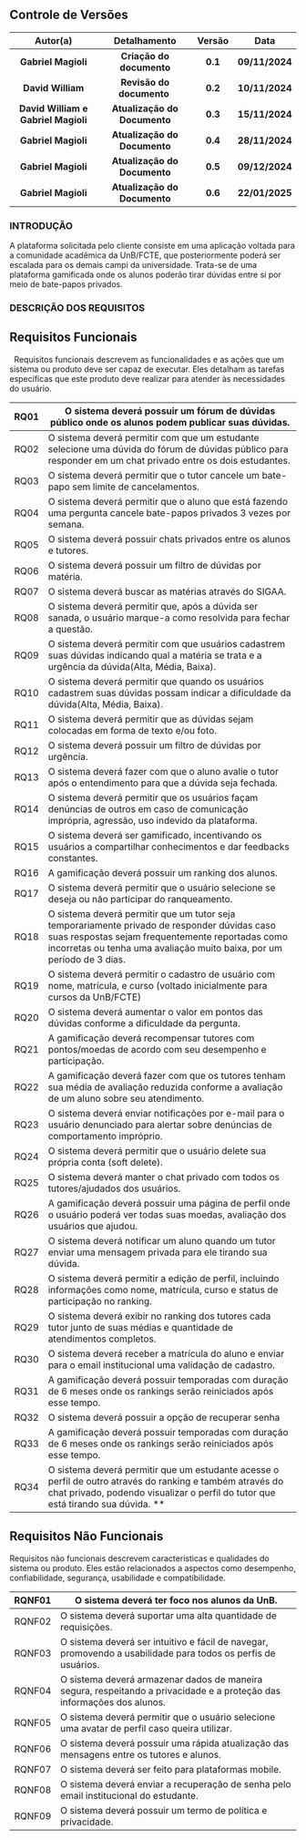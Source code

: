 ## **Controle de Versões**

|            **Autor(a)**             |       **Detalhamento**       | **Versão** |    **Data**    |
| :---------------------------------: | :--------------------------: | :--------: | :------------: |
|         **Gabriel Magioli**         |   **Criação do documento**   |  **0.1**   | **09/11/2024** |
|          **David William**          |  **Revisão do documento**    |  **0.2**   | **10/11/2024** |
| **David William e Gabriel Magioli** | **Atualização do Documento** |  **0.3**   | **15/11/2024** |
| **Gabriel Magioli**                 | **Atualização do Documento** |  **0.4**   | **28/11/2024** |
| **Gabriel Magioli**                 | **Atualização do Documento** |  **0.5**   | **09/12/2024** |
| **Gabriel Magioli**                 | **Atualização do Documento** |  **0.6**   | **22/01/2025** |

### **INTRODUÇÃO**

A plataforma solicitada pelo cliente consiste em uma aplicação voltada para a comunidade acadêmica da UnB/FCTE, que posteriormente poderá ser escalada para os demais campi da universidade. Trata-se de uma plataforma gamificada onde os alunos poderão tirar dúvidas entre si por meio de bate-papos privados.

### **DESCRIÇÃO DOS REQUISITOS**
## **Requisitos Funcionais**

  Requisitos funcionais descrevem as funcionalidades e as ações que um sistema ou produto deve ser capaz de executar. Eles detalham as tarefas específicas que este produto deve realizar para atender às necessidades do usuário.


| RQ01 | O sistema deverá possuir um fórum de dúvidas público onde os alunos podem publicar suas dúvidas.                                                                                                 |
| :--: | ------------------------------------------------------------------------------------------------------------------------------------------------------------------------------------------------ |
| RQ02 | O sistema deverá permitir com que um estudante selecione uma dúvida do fórum de dúvidas público para responder em um chat privado entre os dois estudantes.                                      |
| RQ03 | O sistema deverá permitir que o tutor cancele um bate-papo sem limite de cancelamentos.                                                                                                          |
| RQ04 | O sistema deverá permitir que o aluno que está fazendo uma pergunta cancele bate-papos privados 3 vezes por semana.                                                                              |
| RQ05 | O sistema deverá possuir chats privados entre os alunos e tutores.                                                                                                                               |
| RQ06 | O sistema deverá possuir um filtro de dúvidas por matéria.                                                                                                                                       |
| RQ07 | O sistema deverá buscar as matérias através do SIGAA.                                                                                                                                            |
| RQ08 | O sistema deverá permitir que, após a dúvida ser sanada, o usuário marque-a como resolvida para fechar a questão.                                                                                |
| RQ09 | O sistema deverá permitir com que usuários cadastrem suas dúvidas indicando qual a matéria se trata e a urgência da dúvida(Alta, Média, Baixa).                                                  |
| RQ10 | O sistema deverá permitir que quando os usuários cadastrem suas dúvidas possam indicar a dificuldade da dúvida(Alta, Média, Baixa).                                                              |
| RQ11 | O sistema deverá permitir que as dúvidas sejam colocadas em forma de texto e/ou foto.                                                                                                            |
| RQ12 | O sistema deverá possuir um filtro de dúvidas por urgência.                                                                                                                                      |
| RQ13 | O sistema deverá fazer com que o aluno avalie o tutor após o entendimento para que a dúvida seja fechada.                                                                                        |
| RQ14 | O sistema deverá permitir que os usuários façam denúncias de outros em caso de comunicação imprópria, agressão, uso indevido da plataforma.                                                      |
| RQ15 | O sistema deverá ser gamificado, incentivando os usuários a compartilhar conhecimentos e dar feedbacks constantes.                                                                               |
| RQ16 | A gamificação deverá possuir um ranking dos alunos.                                                                                                                                              |
| RQ17 | O sistema deverá permitir que o usuário selecione se deseja ou não participar do ranqueamento.                                                                                                   |
| RQ18 | O sistema deverá permitir que um tutor seja temporariamente privado de responder dúvidas caso suas respostas sejam frequentemente reportadas como incorretas ou tenha uma avaliação muito baixa, por um período de 3 dias. |
| RQ19 | O sistema deverá permitir o cadastro de usuário com nome, matrícula, e curso (voltado inicialmente para cursos da UnB/FCTE)                                                                      |
| RQ20 | O sistema deverá aumentar o valor em pontos das dúvidas conforme a dificuldade da pergunta.                                                                                                      |
| RQ21 | A gamificação deverá recompensar tutores com pontos/moedas de acordo com seu desempenho e participação.                                                                                          |
| RQ22 | A gamificação deverá fazer com que os tutores tenham sua média de avaliação reduzida conforme a avaliação de um aluno sobre seu atendimento.                                                                       |
| RQ23 | O sistema deverá enviar notificações por e-mail para o usuário denunciado para alertar sobre denúncias de comportamento impróprio.                                                               |
| RQ24 | O sistema deverá permitir que o usuário delete sua própria conta (soft delete).                                                                                                                  |
| RQ25 | O sistema deverá manter o chat privado com todos os tutores/ajudados dos usuários.                                                                                                               |
| RQ26 | A gamificação deverá possuir uma página de perfil onde o usuário poderá ver todas suas moedas, avaliação dos usuários que ajudou.                                             |
| RQ27 | O sistema deverá notificar um aluno quando um tutor enviar uma mensagem privada para ele tirando sua dúvida.                                                                                     |
| RQ28 | O sistema deverá permitir a edição de perfil, incluindo informações como nome, matrícula, curso e status de participação no ranking.                                                             |
| RQ29 | O sistema deverá exibir no ranking dos tutores cada tutor junto de suas médias e quantidade de atendimentos completos.                                                             |
| RQ30 | O sistema deverá receber a matrícula do aluno e enviar para o email institucional uma validação de cadastro.                                                             |
| RQ31 | A gamificação deverá possuir temporadas com duração de 6 meses onde os rankings serão reiniciados após esse tempo.                                                            |
| RQ32 | O sistema deverá possuir a opção de recuperar senha                                                            |
| RQ33 | A gamificação deverá possuir temporadas com duração de 6 meses onde os rankings serão reiniciados após esse tempo.                                                            |
| RQ34 | O sistema deverá permitir que um estudante acesse o perfil de outro através do ranking e também através do chat privado, podendo visualizar o perfil do tutor que está tirando sua dúvida.                                                                  **  |



## **Requisitos Não Funcionais**

Requisitos não funcionais descrevem características e qualidades do sistema ou produto. Eles estão relacionados a aspectos como desempenho, confiabilidade, segurança, usabilidade e compatibilidade.

| RQNF01 | O sistema deverá ter foco nos alunos da UnB.                                                                           |
| :----: | ---------------------------------------------------------------------------------------------------------------------- |
| RQNF02 | O sistema deverá suportar uma alta quantidade de requisições.                                                          |
| RQNF03 | O sistema deverá ser intuitivo e fácil de navegar, promovendo a usabilidade para todos os perfis de usuários.          |
| RQNF04 | O sistema deverá armazenar dados de maneira segura, respeitando a privacidade e a proteção das informações dos alunos. |
| RQNF05 | O sistema deverá permitir que o usuário selecione uma avatar de perfil caso queira utilizar.                             |
| RQNF06 | O sistema deverá possuir uma rápida atualização das mensagens entre os tutores e alunos.                               |
| RQNF07 | O sistema deverá ser feito para plataformas mobile.                                                                    |
| RQNF08 | O sistema deverá enviar a recuperação de senha pelo email institucional do estudante.                                                                   |
| RQNF09 | O sistema deverá possuir um termo de política e privacidade.                                                                  |
